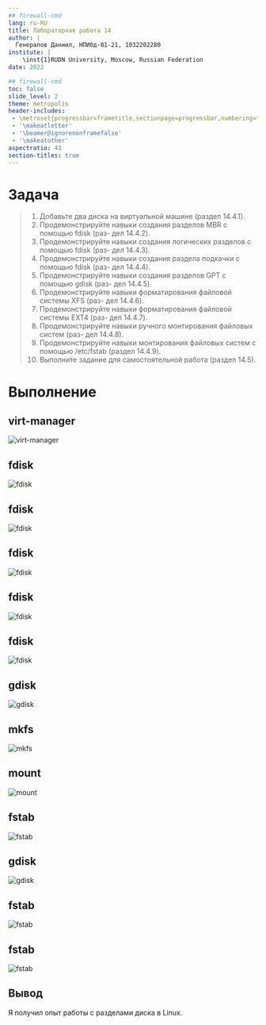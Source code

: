```yaml
---
## firewall-cmd
lang: ru-RU
title: Лабораторная работа 14
author: |
  Генералов Даниил, НПИбд-01-21, 1032202280
institute: |
	\inst{1}RUDN University, Moscow, Russian Federation
date: 2022

## firewall-cmd
toc: false
slide_level: 2
theme: metropolis
header-includes: 
 - \metroset{progressbar=frametitle,sectionpage=progressbar,numbering=fraction}
 - '\makeatletter'
 - '\beamer@ignorenonframefalse'
 - '\makeatother'
aspectratio: 43
section-titles: true
---
```


# Задача

> 1. Добавьте два диска на виртуальной машине (раздел 14.4.1).
> 2. Продемонстрируйте навыки создания разделов MBR с помощью fdisk (раз-
> дел 14.4.2).
> 3. Продемонстрируйте навыки создания логических разделов с помощью fdisk (раз-
> дел 14.4.3).
> 4. Продемонстрируйте навыки создания раздела подкачки с помощью fdisk (раз-
> дел 14.4.4).
> 5. Продемонстрируйте навыки создания разделов GPT с помощью gdisk (раз-
> дел 14.4.5).
> 6. Продемонстрируйте навыки форматирования файловой системы XFS (раз-
> дел 14.4.6).
> 7. Продемонстрируйте навыки форматирования файловой системы EXT4 (раз-
> дел 14.4.7).
> 8. Продемонстрируйте навыки ручного монтирования файловых систем (раз-
> дел 14.4.8).
> 9. Продемонстрируйте навыки монтирования файловых систем с помощью
> /etc/fstab (раздел 14.4.9).
> 10. Выполните задание для самостоятельной работа (раздел 14.5).



# Выполнение 

## virt-manager
![virt-manager](./Screenshot_1.png)

## fdisk

![fdisk](./Screenshot_2.png)

## fdisk

![fdisk](./Screenshot_3.png)

## fdisk
![fdisk](./Screenshot_4.png)

## fdisk

![fdisk](./Screenshot_5.png)

## fdisk

![fdisk](./Screenshot_6.png)

## gdisk

![gdisk](./Screenshot_7.png)

## mkfs

![mkfs](./Screenshot_8.png)

## mount

![mount](./Screenshot_9.png)

## fstab

![fstab](./Screenshot_10.png)

## gdisk

![gdisk](./Screenshot_11.png)

## fstab

![fstab](./Screenshot_12.png)

## fstab

![fstab](./Screenshot_13.png)


## Вывод

Я получил опыт работы с разделами диска в Linux.
